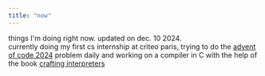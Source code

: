 ```yaml
---
title: "now"
---
```


things I'm doing right now. updated on dec. 10 2024.\
currently doing my first cs internship at criteo paris, trying to do the [advent of code 2024](https://adventofcode.com/2024) problem daily and working on a compiler in C with the help of the book [crafting interpreters](https://craftinginterpreters.com/)



